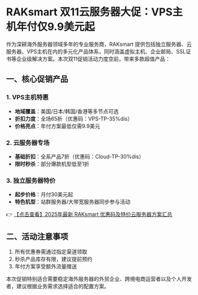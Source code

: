 # RAKsmart 双11云服务器大促：VPS主机年付仅9.9美元起

作为深耕海外服务器领域多年的专业服务商，RAKsmart 提供包括独立服务器、云服务器、VPS主机在内的多元化产品体系，同时涵盖虚拟主机、企业邮局、SSL证书等企业级解决方案。本次双11促销活动力度空前，带来多款超值产品：

## 一、核心促销产品

### 1. VPS主机特惠
- **地域覆盖**：美国/日本/韩国/香港等多节点可选
- **折扣力度**：全场65折（优惠码：VPS-TP-35%dis）
- **价格亮点**：年付方案最低仅需9.9美元

### 2. 云服务器专场
- **基础折扣**：全系产品7折（优惠码：Cloud-TP-30%dis）
- **限时秒杀**：部分爆款机型低至1折

### 3. 独立服务器特价
- **起步价格**：月付30美元起
- **特色机型**：站群服务器/大带宽服务器同步参与活动

👉 [【点击查看】2025年最新 RAKsmart 优惠码及特价云服务器方案汇总](https://bit.ly/raksmart)

## 二、活动注意事项
1. 所有优惠券需通过指定渠道领取
2. 秒杀产品库存有限，建议提前预约
3. 年付方案享受额外流量赠送

本次促销特别适合需要稳定海外服务器的外贸企业、跨境电商运营者以及个人开发者，建议根据业务需求选择适合的配置方案。